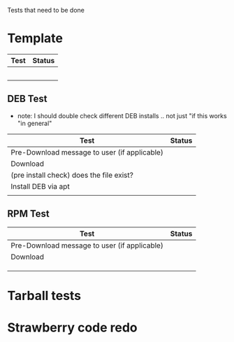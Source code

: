 Tests that need to be done 

# Template 
| Test | Status |
|------|--------|
|      |        |
|      |        |
|      |        |
|      |        |
|      |        |


## DEB Test 
- note: I should double check different DEB installs .. not just "if this works "in general" 

| Test                                         | Status |
|----------------------------------------------|--------|
| Pre-Download message to user (if applicable) |        |
| Download                                     |        |
| (pre install check) does the file exist?     |        |
| Install DEB via apt                          |        |
|                                              |        |

## RPM Test 

| Test                                         | Status |
|----------------------------------------------|--------|
| Pre-Download message to user (if applicable) |        |
| Download                                     |        |
|                                              |        |
|                                              |        |
|                                              |        |


# Tarball tests 

# Strawberry code redo


